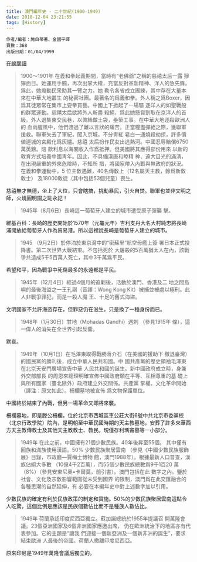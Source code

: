 ```yaml
---
title: 澳門編年史 - 二十世紀(1900-1949) 
date: 2018-12-04 23:21:55
tags: [History]
---
```


```
作者/編者：施白蒂著、金國平譯 
頁數：368 
出版日期：01/04/1999
```

[在線閱讀](https://www.macaudata.com/macaudata/books/showBooks?books.bId=344)

>1900～1901年 在義和拳起義期間，當時有“老佛爺”之稱的慈禧太后一露 猙獰面目。她運用手腕，再次出掌大權，充當反對革新精神、洋人的急先鋒。爲此，她煽動民衆助其一臂之力。她 勒令各省成立團練，其中存在大量本來在中華大地叢生 的秘密社團。最著名的爲義和拳。外人稱之爲Boxer，因 爲其徒眾常在集市上耍拳買藝。中國上下掀起了一場驅 逐洋人的如聖戰般的群眾運動。慈禧太后欲將外人斬盡 殺絕，爲此她懸賞割取在京洋人的首級。外人退集東交民巷，以眞絲做土袋，壘築工事。在中華大地逐殺歐洲人的 血雨腥風中，他們渡過了難以言狀的痛苦。正當糧盡彈絕之際，獲聯軍援救。聯軍失去了軍紀，闖入京城，不分靑紅 皂白一通燒殺劫掠，許多價値連城的宮殿化爲灰燼。慈禧 太后扮作民女出逃熱河。中國忍辱賠償6750萬英鎊。賠 款利息以海關收入作爲抵押。但美國將其應得部份用來 以新的敎育方式培養中國靑年。因此，不具備漢唐和睦精 神、遠大目光的滿淸，在出現嚴重的外來危險時，不知所 措，將國家帶入內戰與無政府的狀況。在義和拳運動中，5 位主敎遇難，40名傳敎上（12名屬天主教，餘爲新敎敎士） 及18000敎徒（其中包括53個兒童）喪生。

慈禧無才無德，坐上了大位，只會瞎搞，挑動暴民，引火自焚。聯軍也並非文明之師，火燒圓明園之恥永記！

> 1945年（8月6日）長崎這一葡萄牙人建立的城市遭受原子彈襲 擊。

維基百科：長崎的歷史開始於1570年（元龜元年）吉利支丹大名大村純忠將長崎浦開放給葡萄牙人作為貿易港。所以這裡說長崎是葡萄牙人建立的城市。

> 1945 （9月2日）於停泊於東京灣中的“密蘇里”航空母艦上簽 署日本正式投降書。第二次世界大戰結束。不包括死於 大屠殺的5百萬猶太人在內，該戰爭共造成5千5百萬人死亡，其中3千萬爲平民。

希望和平，因為戰爭中死傷最多的永遠都是平民。

> 1945年（12月4日）經過4個月的追剿後，活動於澳門、香港及二 地之間島嶼的最後海盜之一王孔祺（音譯：Wong Kong Kit）被捕並被處以極刑。此人非戰爭罪犯，而是一殺人魔 王、十足的舊式海盜。

文明國家不允許海盜存在，但罪惡仍在滋生，只是換了一種身份而已。

> 1948年（1月30日）甘地（Mohadas Gandhi）遇刺 （參見1915年 條），這一偉人的消失在全世界引起反響。

默哀。

> 1949年（10月1日）在毛澤東取得戰勝蔣介石（在美國的援助下 撤退臺灣）的國民黨的勝利後，成立中華人民共和國。中 國共產黨的歷史領袖毛澤東在北京天安門廣場宣告中華 人民共和國的誕生。新中國政府成立時，身兼外交部部長 的周恩來總理明確宣佈中國政府願在平等、互相尊重的基 礎上與所有國家（臺北除外）政府建立外交關係。共產黨 掌權。文化革命開始（譯注：原文如此）。柵欄墓地被宣佈 爲文物保護單位。

中國終於結束了內戰，但另一場革命又即將來襲。

柵欄墓地，即是滕公柵欄，位於北京市西城區車公莊大街6號中共北京市委黨校（北京行政學院）院內，是明朝至中華民國時期的天主教墓地，安葬了許多來華西方天主教傳教士及其他天主教教士、教民。現僅存利瑪竇墓等一小部分。

> 1949年 在此之前，中國擁有21個少數民族。40年後昇至55個。 其中僅有回族和滿族使用漢語。50% 少數民族聚居雲南 （參見《中國少數民族服飾展》目錄，市政廳—賈梅士博物 館，澳門1988年）。根據最新人口普查，漢族佔絕大多數 （10億4千2百萬），而55個少數民族總數爲9千1百20 萬（8%）（參見安東尼奧•卡爾莫，前引書）。澳門包括在此 數字之內。鑒於社會、文化及宗敎影響範圍從未受到國界 的限制，澳門爲在此交匯融合的各種思潮的自然延伸，有 必要在本編年史中對上述數字加以引用。

少數民族的確定有利於民族政策的制定和實施。50%的少數民族聚居雲南這點令人吃驚，這個比例是應該是民族個數佔比而不是種族人數佔比。

> 1949年	荷蘭承認印度尼西亞獨立。蘇加諾總統於1955年提議召 開萬隆會議。23個亞洲國家及6個非洲國家應邀出席， 仍在歐洲統治下的地區亦有代表參加。它的主題是“讓我 們迎接一個新亞洲及一個新非洲的誕生”，要求結束歐洲 人最後的帝國。荷蘭人撤離印度尼西亞。

原來印尼是1949年萬隆會議后獨立的。